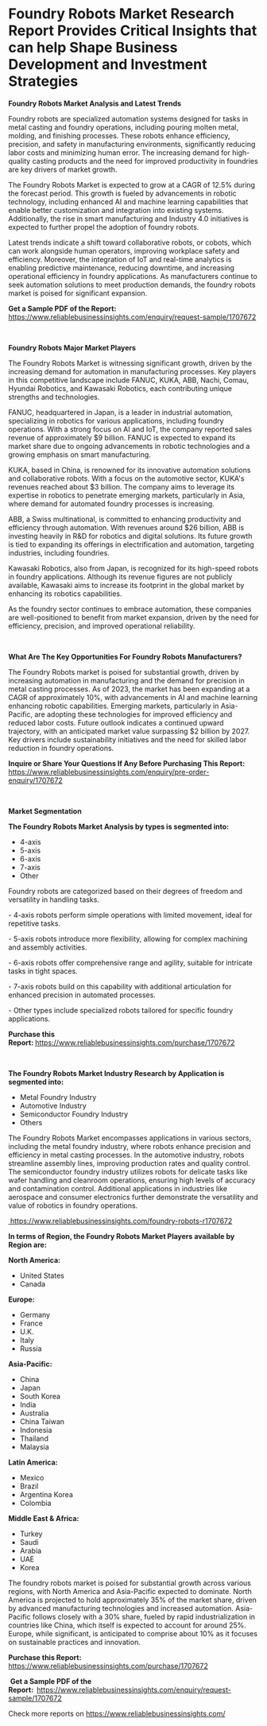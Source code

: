 <p><h1>Foundry Robots Market Research Report Provides Critical Insights that can help Shape Business Development and Investment Strategies</h1></p><p><strong>Foundry Robots Market Analysis and Latest Trends</strong></p>
<p><p>Foundry robots are specialized automation systems designed for tasks in metal casting and foundry operations, including pouring molten metal, molding, and finishing processes. These robots enhance efficiency, precision, and safety in manufacturing environments, significantly reducing labor costs and minimizing human error. The increasing demand for high-quality casting products and the need for improved productivity in foundries are key drivers of market growth.</p><p>The Foundry Robots Market is expected to grow at a CAGR of 12.5% during the forecast period. This growth is fueled by advancements in robotic technology, including enhanced AI and machine learning capabilities that enable better customization and integration into existing systems. Additionally, the rise in smart manufacturing and Industry 4.0 initiatives is expected to further propel the adoption of foundry robots.</p><p>Latest trends indicate a shift toward collaborative robots, or cobots, which can work alongside human operators, improving workplace safety and efficiency. Moreover, the integration of IoT and real-time analytics is enabling predictive maintenance, reducing downtime, and increasing operational efficiency in foundry applications. As manufacturers continue to seek automation solutions to meet production demands, the foundry robots market is poised for significant expansion.</p></p>
<p><strong>Get a Sample PDF of the Report:&nbsp;</strong> <a href="https://www.reliablebusinessinsights.com/enquiry/request-sample/1707672?utm_campaign=2761&utm_medium=2&utm_source=Github&utm_content=ia&utm_term=10042025&utm_id=foundry-robots">https://www.reliablebusinessinsights.com/enquiry/request-sample/1707672</a></p>
<p>&nbsp;</p>
<p><strong>Foundry Robots Major Market Players</strong></p>
<p><p>The Foundry Robots Market is witnessing significant growth, driven by the increasing demand for automation in manufacturing processes. Key players in this competitive landscape include FANUC, KUKA, ABB, Nachi, Comau, Hyundai Robotics, and Kawasaki Robotics, each contributing unique strengths and technologies.</p><p>FANUC, headquartered in Japan, is a leader in industrial automation, specializing in robotics for various applications, including foundry operations. With a strong focus on AI and IoT, the company reported sales revenue of approximately $9 billion. FANUC is expected to expand its market share due to ongoing advancements in robotic technologies and a growing emphasis on smart manufacturing.</p><p>KUKA, based in China, is renowned for its innovative automation solutions and collaborative robots. With a focus on the automotive sector, KUKA's revenues reached about $3 billion. The company aims to leverage its expertise in robotics to penetrate emerging markets, particularly in Asia, where demand for automated foundry processes is increasing.</p><p>ABB, a Swiss multinational, is committed to enhancing productivity and efficiency through automation. With revenues around $26 billion, ABB is investing heavily in R&D for robotics and digital solutions. Its future growth is tied to expanding its offerings in electrification and automation, targeting industries, including foundries.</p><p>Kawasaki Robotics, also from Japan, is recognized for its high-speed robots in foundry applications. Although its revenue figures are not publicly available, Kawasaki aims to increase its footprint in the global market by enhancing its robotics capabilities.</p><p>As the foundry sector continues to embrace automation, these companies are well-positioned to benefit from market expansion, driven by the need for efficiency, precision, and improved operational reliability.</p></p>
<p>&nbsp;</p>
<p><strong>What Are The Key Opportunities For Foundry Robots Manufacturers?</strong></p>
<p><p>The Foundry Robots market is poised for substantial growth, driven by increasing automation in manufacturing and the demand for precision in metal casting processes. As of 2023, the market has been expanding at a CAGR of approximately 10%, with advancements in AI and machine learning enhancing robotic capabilities. Emerging markets, particularly in Asia-Pacific, are adopting these technologies for improved efficiency and reduced labor costs. Future outlook indicates a continued upward trajectory, with an anticipated market value surpassing $2 billion by 2027. Key drivers include sustainability initiatives and the need for skilled labor reduction in foundry operations.</p></p>
<p><strong>Inquire or Share Your Questions If Any Before Purchasing This Report:</strong> <a href="https://www.reliablebusinessinsights.com/enquiry/pre-order-enquiry/1707672?utm_campaign=2761&utm_medium=2&utm_source=Github&utm_content=ia&utm_term=10042025&utm_id=foundry-robots">https://www.reliablebusinessinsights.com/enquiry/pre-order-enquiry/1707672</a></p>
<p>&nbsp;</p>
<p><strong>Market Segmentation</strong></p>
<p><strong>The Foundry Robots Market Analysis by types is segmented into:</strong></p>
<p><ul><li>4-axis</li><li>5-axis</li><li>6-axis</li><li>7-axis</li><li>Other</li></ul></p>
<p><p>Foundry robots are categorized based on their degrees of freedom and versatility in handling tasks. </p><p>- 4-axis robots perform simple operations with limited movement, ideal for repetitive tasks. </p><p>- 5-axis robots introduce more flexibility, allowing for complex machining and assembly activities. </p><p>- 6-axis robots offer comprehensive range and agility, suitable for intricate tasks in tight spaces. </p><p>- 7-axis robots build on this capability with additional articulation for enhanced precision in automated processes. </p><p>- Other types include specialized robots tailored for specific foundry applications.</p></p>
<p><strong>Purchase this Report:&nbsp;</strong><a href="https://www.reliablebusinessinsights.com/purchase/1707672?utm_campaign=2761&utm_medium=2&utm_source=Github&utm_content=ia&utm_term=10042025&utm_id=foundry-robots">https://www.reliablebusinessinsights.com/purchase/1707672</a></p>
<p>&nbsp;</p>
<p><strong>The Foundry Robots Market Industry Research by Application is segmented into:</strong></p>
<p><ul><li>Metal Foundry Industry</li><li>Automotive Industry</li><li>Semiconductor Foundry Industry</li><li>Others</li></ul></p>
<p><p>The Foundry Robots Market encompasses applications in various sectors, including the metal foundry industry, where robots enhance precision and efficiency in metal casting processes. In the automotive industry, robots streamline assembly lines, improving production rates and quality control. The semiconductor foundry industry utilizes robots for delicate tasks like wafer handling and cleanroom operations, ensuring high levels of accuracy and contamination control. Additional applications in industries like aerospace and consumer electronics further demonstrate the versatility and value of robotics in foundry operations.</p></p>
<p><a href="https://www.reliablebusinessinsights.com/foundry-robots-r1707672?utm_campaign=2761&utm_medium=2&utm_source=Github&utm_content=ia&utm_term=10042025&utm_id=foundry-robots">&nbsp;https://www.reliablebusinessinsights.com/foundry-robots-r1707672</a></p>
<p><strong>In terms of Region, the Foundry Robots Market Players available by Region are:</strong></p>
<p>
    <p> <strong> North America: </strong>
        <ul>
            <li>United States</li>
            <li>Canada</li>
        </ul>
        </p> 
    <p> <strong> Europe: </strong>
        <ul>
            <li>Germany</li>
            <li>France</li>
            <li>U.K.</li>
            <li>Italy</li>
            <li>Russia</li>
        </ul>
        </p> 
    <p> <strong> Asia-Pacific: </strong>
        <ul>
            <li>China</li>
            <li>Japan</li>
            <li>South Korea</li>
            <li>India</li>
            <li>Australia</li>
            <li>China Taiwan</li>
            <li>Indonesia</li>
            <li>Thailand</li>
            <li>Malaysia</li>
        </ul>
        </p> 
    <p> <strong> Latin America: </strong>
        <ul>
            <li>Mexico</li>
            <li>Brazil</li>
            <li>Argentina Korea</li>
            <li>Colombia</li>
        </ul>
        </p> 
    <p> <strong> Middle East & Africa: </strong>
        <ul>
            <li>Turkey</li>
            <li>Saudi</li>
            <li>Arabia</li>
            <li>UAE</li>
            <li>Korea</li>
        </ul>
    </p>
    </p>
<p><p>The foundry robots market is poised for substantial growth across various regions, with North America and Asia-Pacific expected to dominate. North America is projected to hold approximately 35% of the market share, driven by advanced manufacturing technologies and increased automation. Asia-Pacific follows closely with a 30% share, fueled by rapid industrialization in countries like China, which itself is expected to account for around 25%. Europe, while significant, is anticipated to comprise about 10% as it focuses on sustainable practices and innovation.</p></p>
<p><strong>Purchase this Report: </strong><a href="https://www.reliablebusinessinsights.com/purchase/1707672?utm_campaign=2761&utm_medium=2&utm_source=Github&utm_content=ia&utm_term=10042025&utm_id=foundry-robots">https://www.reliablebusinessinsights.com/purchase/1707672</a></p>
<p>&nbsp;<strong>Get a Sample PDF of the Report:&nbsp;&nbsp;</strong><a href="https://www.reliablebusinessinsights.com/enquiry/request-sample/1707672?utm_campaign=2761&utm_medium=2&utm_source=Github&utm_content=ia&utm_term=10042025&utm_id=foundry-robots">https://www.reliablebusinessinsights.com/enquiry/request-sample/1707672</a></p>
<p><strong></strong></p>
<p>Check more reports on <a href="https://www.reliablebusinessinsights.com/?utm_campaign=2761&utm_medium=2&utm_source=Github&utm_content=ia&utm_term=10042025&utm_id=foundry-robots">https://www.reliablebusinessinsights.com/</a></p>